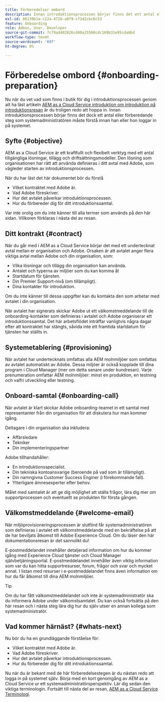 ```yaml
---
title: Förberedelser ombord
description: Innan introduktionsprocessen börjar finns det ett antal eller förberedande steg som systemadministratören måste förstå innan han eller hon loggar in på systemet.
exl-id: 86139b1a-c22a-4716-a0f9-cf142cbc6c53
feature: Onboarding
role: Admin, User, Developer
source-git-commit: 7c79ad402826cd40a25560cdc169b31e95cda6bd
workflow-type: tm+mt
source-wordcount: '697'
ht-degree: 0%

---
```


# Förberedelse ombord {#onboarding-preparation}

Nu när du vet vad som finns i butik för dig i introduktionsprocessen genom att ha läst artikeln [AEM as a Cloud Service introduktion om introduktion på introduktionsresan](overview.md) är du troligen redo att hoppa in. Innan introduktionsprocessen börjar finns det dock ett antal eller förberedande steg som systemadministratören måste förstå innan han eller hon loggar in på systemet.

## Syfte {#objective}

AEM as a Cloud Service är ett kraftfullt och flexibelt verktyg med ett antal tillgängliga lösningar, tillägg och driftsättningsmodeller. Den lösning som organisationen har rätt att använda definieras i ditt avtal med Adobe, som vägleder starten av introduktionsprocessen.

När du har läst det här dokumentet bör du förstå

* Vilket kontraktet med Adobe är.
* Vad Adobe föreskriver.
* Hur det avtalet påverkar introduktionsprocessen.
* Hur du förbereder dig för ditt introduktionssamtal.

Var inte orolig om du inte känner till alla termer som används på den här sidan. Villkoren förklaras i nästa del av resan.

<!-- REMOVED VIDEO AS PER CQDOC-23130. VIDEO NEEDS TO BE RECREATED/UPDATED
## Video {#video}

This video summarizes the onboarding process laid out in this journey and is intended as an option overview. All topics in the video are presented in detail within the journey.

>[!VIDEO](https://video.tv.adobe.com/v/3431505/?captions=swe&quality=12&learn=on)

-->

## Ditt kontrakt {#contract}

När du går med i AEM as a Cloud Service börjar det med ett undertecknat avtal mellan er organisation och Adobe. Orsaken är att avtalet anger flera viktiga avtal mellan Adobe och din organisation, som:

* Vilka lösningar och tillägg din organisation kan använda.
* Antalet och typerna av miljöer som du kan komma åt
* Startdatum för tjänsten.
* Din Premier Support-nivå (om tillämpligt).
* Dina kontakter för introduktion.

Om du inte känner till dessa uppgifter kan du kontakta den som arbetar med avtalet i din organisation.

När avtalet har signerats skickar Adobe ut ett välkomstmeddelande till de onboarding-kontakter som definieras i avtalet och Adobe organiserar ett introduktionssamtal. Det här arbetsflödet inträffar vanligtvis några dagar efter att kontraktet har stängts, såvida inte ett framtida startdatum för tjänsten har ställts in.

## Systemetablering {#provisioning}

När avtalet har undertecknats omfattas alla AEM molnmiljöer som omfattas av avtalet automatiskt av Adobe. Dessa miljöer är också kopplade till dina program i Cloud Manager (mer om detta senare under kundresan). Varje prenumeration omfattar AEM molnmiljöer: minst en produktion, en testning och valfri utveckling eller testning.

## Onboard-samtal {#onboarding-call}

När avtalet är klart skickar Adobe onboarding-teamet in ett samtal med representanter från din organisation för att diskutera hur man kommer igång.

Deltagare i din organisation ska inkludera:

* Affärsledare
* Tekniker
* Din implementeringspartner

Adobe tillhandahåller:

* En introduktionsspecialist.
* Din tekniska kontoansvarige (beroende på vad som är tillämpligt).
* Din namngivna Customer Success Enginer (i förekommande fall).
* Ytterligare ämnesexperter efter behov.

Målet med samtalet är att ge dig möjlighet att ställa frågor, lära dig mer om supportprocessen och eventuellt se produkten för första gången.

## Välkomstmeddelande {#welcome-email}

När miljöprovisioneringsprocessen är slutförd får systemadministratören som definieras i avtalet ett välkomstmeddelande med en bekräftelse på att de har beviljats åtkomst till Adobe Experience Cloud. Om du läser den här dokumentationsresan är det sannolikt du!

E-postmeddelandet innehåller detaljerad information om hur du kommer igång med Experience Cloud tjänster och Cloud Manager självbetjäningsportal. E-postmeddelandet innehåller även viktig information som var du kan hitta supportresurser, forum, frågor och svar och mycket annat. I listan med resurser i e-postmeddelandet finns även information om hur du får åtkomst till dina AEM molnmiljöer.

>[!TIP]
>
>Om du har fått välkomstmeddelandet och inte är systemadministratör ska du informera Adobe under välkomstsamtalet. Du kan också fortsätta på den här resan och i nästa steg lära dig hur du själv utser en annan kollega som systemadministratör.

## Vad kommer härnäst? {#whats-next}

Nu bör du ha en grundläggande förståelse för:

* Vilket kontraktet med Adobe är.
* Vad Adobe föreskriver.
* Hur det avtalet påverkar introduktionsprocessen.
* Hur du förbereder dig för ditt introduktionssamtal.

Nu när du är bekant med de här förberedelsestegen är du nästan redo att logga in på systemet själv. Börja med en kort genomgång av AEM as a Cloud Service ur ett systemadministratörsperspektiv. Lär dig sedan den viktiga terminologin. Fortsätt till nästa del av resan, [AEM as a Cloud Service Terminologi](terminology.md).
